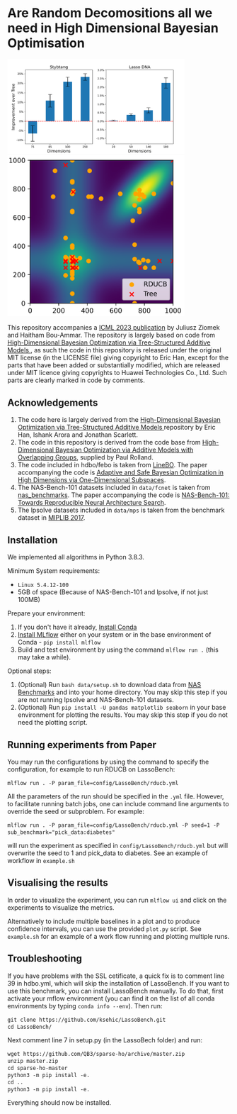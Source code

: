 # Are Random Decomositions all we need in High Dimensional Bayesian Optimisation
<p float="center">
  <img src="./figures/Ablation_bar.png" width="400" />
  <img src="./figures/ToyProblem.PNG" width="400" /> 
</p>

This repository accompanies a [ICML 2023 publication](https://arxiv.org/pdf/2301.12844.pdf) by Juliusz Ziomek and Haitham Bou-Ammar.
The repository is largely based on code from [High-Dimensional Bayesian Optimization via Tree-Structured Additive Models ](https://github.com/eric-vader/HD-BO-Additive-Models), as such the code in this repository is released under the original MIT license (in the LICENSE file) giving copyright to Eric Han, except for the parts that have been added or substantially modified, which are released under MIT licence giving copyrights to Huawei Technologies Co., Ltd. Such parts are clearly marked in code by comments.

## Acknowledgements

1. The code here is largely derived from the [High-Dimensional Bayesian Optimization via Tree-Structured Additive Models ](https://github.com/eric-vader/HD-BO-Additive-Models) repository by Eric Han, Ishank Arora and Jonathan Scarlett.
2. The code in this repository is derived from the code base from [High-Dimensional Bayesian Optimization via Additive Models with Overlapping Groups](https://arxiv.org/pdf/1802.07028.pdf), supplied by Paul Rolland.
3. The code included in hdbo/febo is taken from [LineBO](https://github.com/kirschnj/LineBO). The paper accompanying the code is [Adaptive and Safe Bayesian Optimization in High Dimensions via One-Dimensional Subspaces](https://arxiv.org/abs/1902.03229).
4. The NAS-Bench-101 datasets included in `data/fcnet` is taken from [nas_benchmarks](https://github.com/automl/nas_benchmarks). The paper accompanying the code is [NAS-Bench-101: Towards Reproducible Neural Architecture Search](https://arxiv.org/pdf/1902.09635.pdf).
5. The lpsolve datasets included in `data/mps` is taken from the benchmark dataset in [MIPLIB 2017](https://miplib.zib.de/download.html). 

## Installation

We implemented all algorithms in Python 3.8.3. 

Minimum System requirements:

* `Linux 5.4.12-100`
* 5GB of space (Because of NAS-Bench-101 and lpsolve, if not just 100MB)

Prepare your environment:

1. If you don't have it already, [Install Conda](https://docs.conda.io/projects/conda/en/latest/user-guide/install/linux.html)
2. [Install MLflow](https://mlflow.org/) either on your system or in the base environment of Conda - `pip install mlflow`
3. Build and test environment by using the command `mlflow run .` (this may take a while).

Optional steps:
1. (Optional) Run `bash data/setup.sh` to download data from [NAS Benchmarks](https://github.com/automl/nas_benchmarks) and  into your home directory. You may skip this step if you are not running lpsolve and NAS-Bench-101 datasets.
2. (Optional) Run `pip install -U pandas matplotlib seaborn` in your base environment for plotting the results.  You may skip this step if you do not need the plotting script.

## Running experiments from Paper

You may run the configurations by using the command to specify the configuration, for example to run RDUCB on LassoBench:

```
mlflow run . -P param_file=config/LassoBench/rducb.yml
```

All the parameters of the run should be specified in the `.yml` file. However, to facilitate running batch jobs, one can include command line arguments to override the seed or subproblem. For example:

```
mlflow run . -P param_file=config/LassoBench/rducb.yml -P seed=1 -P sub_benchmark="pick_data:diabetes"
```
will run the experiment as specified in `config/LassoBench/rducb.yml` but will overwrite the seed to 1 and pick_data to diabetes. See an example of workflow in `example.sh`


## Visualising the results
In order to visualize the experiment, you can run `mlflow ui` and click on the experiments to visualize the metrics.

Alternatively to include multiple baselines in a plot and to produce confidence intervals, you can use the provided `plot.py` script. See `example.sh` for an example of a work flow running and plotting multiple runs.

## Troubleshooting
If you have problems with the SSL cetificate, a quick fix is to comment line 39 in hdbo.yml, which will skip the installation of LassoBench. If you want to use this benchmark, you can install LassoBench manually. To do that, first activate your mflow environment (you can find it on the list of all conda environments by typing `conda info --env`). Then run:
```
git clone https://github.com/ksehic/LassoBench.git
cd LassoBench/
```
Next comment line 7 in setup.py (in the LassoBech folder) and run:
```
wget https://github.com/QB3/sparse-ho/archive/master.zip
unzip master.zip
cd sparse-ho-master
python3 -m pip install -e.
cd ..
python3 -m pip install -e.
```
Everything should now be installed.